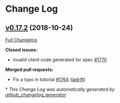 # Change Log

## [v0.17.2](https://github.com/syndbg/go-swagger/tree/v0.17.2) (2018-10-24)

[Full Changelog](https://github.com/syndbg/go-swagger/compare/v0.17.1...v0.17.2)

**Closed issues:**

- invalid client code generated for spec [\#1770](https://github.com/syndbg/go-swagger/issues/1770)

**Merged pull requests:**

- Fix a typo in tutorial [\#1764](https://github.com/syndbg/go-swagger/pull/1764) ([ladrift](https://github.com/ladrift))

\* *This Change Log was automatically generated by [github_changelog_generator](https://github.com/skywinder/Github-Changelog-Generator)*
